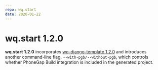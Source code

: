 ```yaml
---
repo: wq.start
date: 2020-01-22
---
```


# wq.start 1.2.0

**wq.start 1.2.0** incorporates [wq-django-template 1.2.0](./wq-django-template-1.2.0.md) and introduces another command-line flag, `--with-pgb/--without-pgb`, which controls whether PhoneGap Build integration is included in the generated project. 
